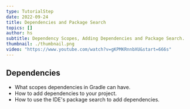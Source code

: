 ```yaml
---
type: TutorialStep
date: 2022-09-24
title: Dependencies and Package Search
topics: []
author: hs
subtitle: Dependency Scopes, Adding Dependencies and Package Search.
thumbnail: ./thumbnail.png
video: "https://www.youtube.com/watch?v=gKPMKRnnbXU&start=666s"
---
```


## Dependencies

- What scopes dependencies in Gradle can have.
- How to add dependencies to your project.
- How to use the IDE's package search to add dependencies.
